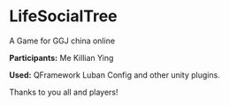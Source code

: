 # LifeSocialTree
A Game for GGJ china online

<b>Participants:</b>
Me
Killian
Ying

<b>Used:</b>
QFramework
Luban Config
and other unity plugins.

Thanks to you all and players!
